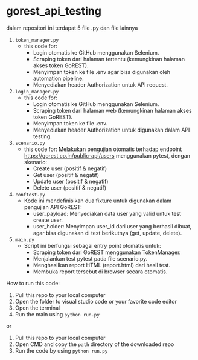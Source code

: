 # gorest_api_testing

dalam repositori ini terdapat 5 file .py dan file lainnya
1. `token_manager.py`
   - this code for:
     - Login otomatis ke GitHub menggunakan Selenium.
     - Scraping token dari halaman tertentu (kemungkinan halaman akses token GoREST).
     - Menyimpan token ke file .env agar bisa digunakan oleh automation pipeline.
     - Menyediakan header Authorization untuk API request.
2. `login_manager.py`
   - this code for:
     - Login otomatis ke GitHub menggunakan Selenium.
     - Scraping token dari halaman web (kemungkinan halaman akses token GoREST).
     - Menyimpan token ke file .env.
     - Menyediakan header Authorization untuk digunakan dalam API testing.
3. `scenario.py`
   - this code for:
     Melakukan pengujian otomatis terhadap endpoint https://gorest.co.in/public-api/users menggunakan pytest, dengan skenario:
     - Create user (positif & negatif)
     - Get user (positif & negatif)
     - Update user (positif & negatif)
     - Delete user (positif & negatif)
4. `conftest.py`
   - Kode ini mendefinisikan dua fixture untuk digunakan dalam pengujian API GoREST:
     - user_payload: Menyediakan data user yang valid untuk test create user.
     - user_holder: Menyimpan user_id dari user yang berhasil dibuat, agar bisa digunakan di test berikutnya (get, update, delete).
6. `main.py`
   - Script ini berfungsi sebagai entry point otomatis untuk:
     - Scraping token dari GoREST menggunakan TokenManager.
     - Menjalankan test pytest pada file scenario.py.
     - Menghasilkan report HTML (report.html) dari hasil test.
     - Membuka report tersebut di browser secara otomatis.

How to run this code:
1. Pull this repo to your local computer
2. Open the folder to visual studio code or your favorite code editor
3. Open the terminal
4. Run the main using `python run.py`

or

1. Pull this repo to your local computer
2. Open CMD and copy the `path` directory of the downloaded repo
3. Run the code by using `python run.py`
